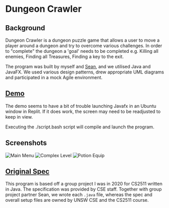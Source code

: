 # Dungeon Crawler

## Background

Dungeon Crawler is a dungeon puzzle game that allows a user to move a player around a dungeon and try to overcome various challenges. In order to "complete" the dungeon a 'goal' needs to be completed e.g. Killing all enemies, Finding all Treasures, Finding a key to the exit. 

The program was built by myself and [Sean](https://github.com/sseanik), and we utilised Java and JavaFX. We used various design patterns, drew appropriate UML diagrams and participated in a mock Agile environment.

## [Demo](https://replit.com/@seanik/Dungeon-Crawler#script.bash)

The demo seems to have a bit of trouble launching Javafx in an Ubuntu window in Replit. If it does work, the screen may need to be readjusted to keep in view.

Executing the ./script.bash script will compile and launch the program.

## Screenshots

![Main Menu](https://github.com/sseanik/Dungeon-Crawler/blob/master/screenshots/menu.png)
![Complex Level](https://github.com/sseanik/Dungeon-Crawler/blob/master/screenshots/level.png)
![Potion Equip](https://github.com/sseanik/Dungeon-Crawler/blob/master/screenshots/potion.png)


## [Original Spec](https://github.com/sseanik/Dungeon-Crawler/blob/master/SPEC.md)

This program is based off a group project I was in 2020 for CS2511 written in Java. The specification was provided by CSE staff. Together with group project partner Sean, we wrote each `.java` file, whereas the spec and overall setup files are owned by UNSW CSE and the CS2511 course.
